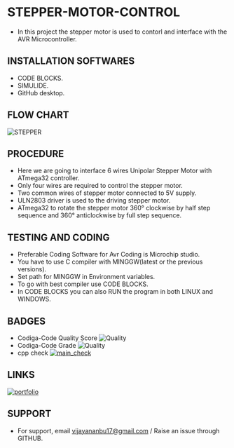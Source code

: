 # STEPPER-MOTOR-CONTROL

 * In this project the stepper motor is used to contorl and interface with the AVR Microcontroller.
 
## INSTALLATION SOFTWARES

 * CODE BLOCKS.
 * SIMULIDE.
 * GitHub desktop.

## FLOW CHART

![STEPPER](https://user-images.githubusercontent.com/101561263/164892231-000836f7-c438-49c3-9989-46272a08ed13.jpeg)

## PROCEDURE

  * Here we are going to interface 6 wires Unipolar Stepper Motor with ATmega32 controller.
  * Only four wires are required to control the stepper motor. 
  * Two common wires of stepper motor connected to 5V supply.
  * ULN2803 driver is used to the driving stepper motor.
  * ATmega32 to rotate the stepper motor 360° clockwise by half step sequence and 360° anticlockwise by full step sequence.
  
## TESTING AND CODING
 
 * Preferable Coding Software for Avr Coding is Microchip studio.
 * You have to use C compiler with MINGGW(latest or the previous versions).
 * Set path for MINGGW in Environment variables.
 * To go with best compiler use CODE BLOCKS.
 * In CODE BLOCKS you can also RUN the program in both LINUX and WINDOWS.

## BADGES

 * Codiga-Code Quality Score ![Quality](https://api.codiga.io/project/33109/score/svg)
 * Codiga-Code Grade ![Quality](https://api.codiga.io/project/33109/status/svg)
 * cpp check [![main_check](https://github.com/Vijayan1707/M2_STEPPER-MOTOR-CONTROL/actions/workflows/c-cpp.yml/badge.svg)](https://github.com/Vijayan1707/M2_STEPPER-MOTOR-CONTROL/actions/workflows/c-cpp.yml)

## LINKS

[![portfolio](https://img.shields.io/badge/my_portfolio-000?style=for-the-badge&logo=ko-fi&logoColor=white)](https://github.com/Vijayan1707/M2_STEPPER-MOTOR-CONTROL.git)

## SUPPORT

 * For support, email vijayananbu17@gmail.com / Raise an issue through GITHUB.
